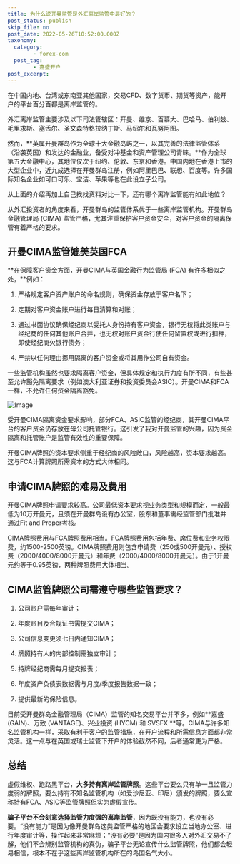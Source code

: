 ```yaml
---
title: 为什么说开曼监管是外汇离岸监管中最好的？
post_status: publish
skip_file: no
post_date: 2022-05-26T10:52:00.000Z
taxonomy:
  category:
        - forex-com
  post_tag:
        - 嘉盛开户
post_excerpt: 
---
```

在中国内地、台湾或东南亚其他国家，交易CFD、数字货币、期货等资产，能开户的平台百分百都是离岸监管的。

外汇离岸监管主要涉及以下司法管辖区：开曼、维京、百慕大、巴哈马、伯利兹、毛里求斯、塞舌尔、圣文森特格拉纳丁斯、马绍尔和瓦努阿图。

然而，**英属开曼群岛作为全球十大金融岛屿之一，以其完善的法律监管体系（沿袭英国）和发达的金融业，备受对冲基金和资产管理公司青睐。**作为全球第五大金融中心，其地位仅次于纽约、伦敦、东京和香港。中国内地在香港上市的大型企业中，近九成选择在开曼群岛注册，例如阿里巴巴、联想、百度等。许多国际知名企业如可口可乐、宝洁、苹果等也在此设立子公司。

从上面的介绍再加上自己找找资料对比一下，还有哪个离岸监管能有如此地位？

从外汇投资者的角度来看，开曼群岛的监管体系优于一些离岸监管机构。开曼群岛金融管理局 (CIMA) 监管严格，尤其注重保护客户资金安全，对客户资金的隔离保管有着严格的要求。

## 开曼CIMA监管媲美英国FCA

**在保障客户资金方面，开曼CIMA与英国金融行为监管局 (FCA) 有许多相似之处，**例如：

1. 严格规定客户资产账户的命名规则，确保资金存放于客户名下；

1. 定期对客户资金账户进行每日清算和对账；

1. 通过书面协议确保经纪商以受托人身份持有客户资金，银行无权将此类账户与经纪商的任何其他账户合并，也无权对账户资金行使任何留置权或进行扣押，即使经纪商欠银行债务；

1. 严禁以任何理由挪用隔离的客户资金或将其用作公司自有资金。

一些监管机构虽然也要求隔离客户资金，但具体规定和执行力度有所不同，有些甚至允许豁免隔离要求（例如澳大利亚证券和投资委员会ASIC）。开曼CIMA和FCA一样，不允许任何资金隔离豁免。

![Image](https://prod-files-secure.s3.us-west-2.amazonaws.com/39ed1227-6d7d-4570-be36-9ccd4a2c4241/bd849744-3fcb-4a37-8312-357962c8f065/image.png?X-Amz-Algorithm=AWS4-HMAC-SHA256&X-Amz-Content-Sha256=UNSIGNED-PAYLOAD&X-Amz-Credential=ASIAZI2LB4665WDSQGBP%2F20250626%2Fus-west-2%2Fs3%2Faws4_request&X-Amz-Date=20250626T161333Z&X-Amz-Expires=3600&X-Amz-Security-Token=IQoJb3JpZ2luX2VjEGgaCXVzLXdlc3QtMiJHMEUCIGIQ5%2FeTEsXMQXgAHQhxUZjPcApH2Tlci6Ympo9o2%2BQzAiEAqeU5Y5B3xosVDaoppCWbNGP3safyC7bv2QPWpGTAAzsq%2FwMIYRAAGgw2Mzc0MjMxODM4MDUiDM0lT5AJusNAS%2FakmCrcAyBGpafBNEdwYm1IyX9gKlTUAySzYcr0stDQZ9x3FG2adg4NubnLxU78JhUbRFYQwbcvZ1HrDTIpvHik4jBmV8BlTAIuoj7RvLmY8Vlxen58OWqZ4Viny%2FC88LIwvdDQeaCAehP%2Fq47wQFtE56p9OK09NAfRP5KowiJVP5AFpL5WgMxPkqAQSG77H%2BhmSmXI8nwoD2uMXC2JxA2sB8rQbfCFUiu4KTgFpbvFud8rvHW%2BoAvs0R%2BBsojRbbZSkescXSiPnIHQHXmM8fzBXrRXfd%2FeB1y%2BvtmNlugZK1x5LWlPaUEvT2jQXA4WNiiFbqhDEVxruxoD5%2Fmf3nBJ7asGoFqnnahCUkajnMk%2B%2B5jyzwWuXbYIJUxvCWG31BowNiXNsZh1QejZXIQE2K8ia549auDDrV%2FtmKgbpkzjjV41K%2FaUFOBmQk7%2BtPMfjBt%2BtvKCEtZ5Smh7sW6OxdJfyNyCsnX0zFAygIwtMGnGWeEbgZJJuAV4tIukOCnicOH7XAs5k%2BtoPBD5hYuikx7xBZP3XXPyTVI9ykSHkuHDoSB2i8LNW34rx2F0uQfiibaLQYTyecO6qBPrxvgX3E9sAoHFDl5PuTQ1lYrRpb4ZD5AjzLPP0h2llYmQtW%2BtiBGQMPTS9cIGOqUB2hqKkGko3wWP6j5l0x0kbWemIM8WV6OsZ5tpPfTCEFusk%2BrwKz8mzAy63Uw6v7KqFDY%2FdYMWmQezn1pDpF%2Fj43BKgBl47N0HEYpRGs4bALFkWrxZOxxtiIqdieY6PYysgrf51JZL9w7MAh%2Fm6LrPBT9oVkSj9Pjkz1fwzjQwJka52%2FLXpXt1aP5A6TONtJZq%2F21mroKISao2Z2SguSzQVdn6UnwZ&X-Amz-Signature=c35f1b170a56b3c77e0e97de2474b54d2c94ab6abbf1539bc58e6aa074f71c5f&X-Amz-SignedHeaders=host&x-amz-checksum-mode=ENABLED&x-id=GetObject)

受开曼CIMA隔离资金要求影响，部分FCA、ASIC监管的经纪商，其开曼CIMA平台的客户资金仍存放在母公司托管银行。这引发了我对开曼监管的兴趣，因为资金隔离和托管账户是监管有效性的重要保障。

开曼CIMA牌照的资本要求侧重于经纪商的风险敞口，风险越高，资本要求越高。这与FCA计算牌照所需资本的方式大体相同。

## **申请CIMA牌照的难易及费用**

开曼CIMA牌照申请要求较高。公司最低资本要求视业务类型和规模而定，一般最低为10万开曼元，且须在开曼群岛设有办公室，股东和董事需经监管部门批准并通过Fit and Proper考核。

CIMA牌照费用与FCA牌照费用相当。FCA牌照费用包括年费、席位费和业务权限费，约1500-2500英镑。CIMA牌照费用则包含申请费（250或500开曼元）、授权费（2000/4000/8000开曼元）和年费（2000/4000/8000开曼元）。由于1开曼元约等于0.95英镑，两种牌照费用大体相当。

## CIMA监管牌照公司需遵守哪些监管要求？

1. 公司账户需每年审计；

1. 年度账目及合规证书需提交CIMA；

1. 公司信息变更须七日内通知CIMA；

1. 牌照持有人的内部控制需独立审计；

1. 持牌经纪商需每月提交报表；

1. 年度资产负债表数据需与月度/季度报告数据一致；

1. 提供最新的保险信息。

目前受开曼群岛金融管理局（CIMA）监管的知名交易平台并不多，例如**嘉盛 (GAIN)、万致 (VANTAGE)、兴业投资 (HYCM) 和 SVSFX **等。CIMA与许多知名监管机构一样，采取有利于客户的监管措施，在开户流程和所需信息方面都非常灵活。这一点与在英国或瑞士监管下开户的体验截然不同，后者通常更为严格。

## 总结

虚假维权、跑路黑平台，**大多持有离岸监管牌照**。这些平台要么只有单一且监管力度弱的牌照，要么持有不知名监管机构（如爱沙尼亚、印尼）颁发的牌照，要么宣称持有FCA、ASIC等监管牌照但实为虚假宣传。

**骗子平台不会刻意选择监管力度强的离岸监管**，因为既没有能力，也没有必要。“没有能力”是因为像开曼群岛这类监管严格的地区会要求设立当地办公室、进行年度审计等，操作起来非常麻烦；“没有必要”是因为国内很多人对外汇交易不了解，他们不会辨别监管机构的真伪，骗子平台无论宣传什么监管牌照，他们都会轻易相信，根本不在乎这些离岸监管机构所在的岛国名气大小。